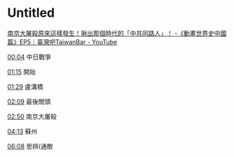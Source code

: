# Untitled
[南京大屠殺原來這樣發生！揪出那個時代的「中共同路人」！ -《動畫世界史中國篇》EP5｜臺灣吧TaiwanBar - YouTube](https://www.youtube.com/watch?v=AV_CAHWGsuw&ab_channel=TaiwanBar)


[00:04](https://www.youtube.com/watch?v=AV_CAHWGsuw&ab_channel=TaiwanBar#t=4.521396952316284)
中日戰爭

[01:15](https://www.youtube.com/watch?v=AV_CAHWGsuw&ab_channel=TaiwanBar#t=75.13674698474121)
開始

[01:29](https://www.youtube.com/watch?v=AV_CAHWGsuw&ab_channel=TaiwanBar#t=89.4804708474121)
盧溝橋

[02:09](https://www.youtube.com/watch?v=AV_CAHWGsuw&ab_channel=TaiwanBar#t=129.73658803433227)
最後關頭

[02:50](https://www.youtube.com/watch?v=AV_CAHWGsuw&ab_channel=TaiwanBar#t=170.2098180114441)
南京大屠殺


[04:13](https://www.youtube.com/watch?v=AV_CAHWGsuw&ab_channel=TaiwanBar#t=253.71343305340577)
蘇州

[06:08](https://www.youtube.com/watch?v=AV_CAHWGsuw&ab_channel=TaiwanBar#t=368.4643291983643)
思辨(通敵
